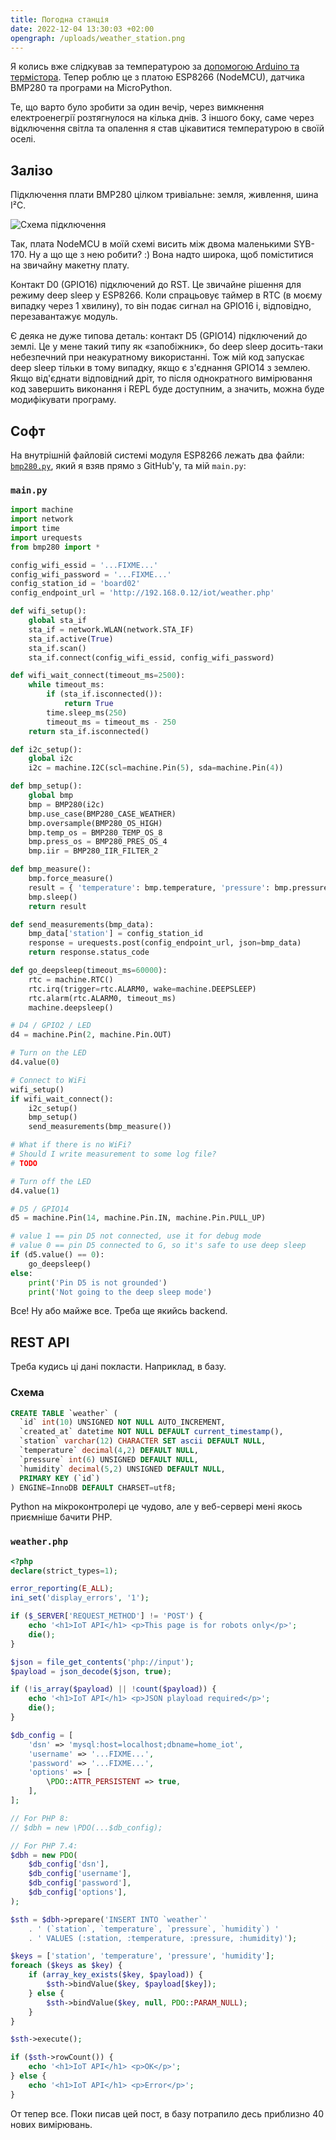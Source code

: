 ```yaml
---
title: Погодна станція
date: 2022-12-04 13:30:03 +02:00
opengraph: /uploads/weather_station.png
---
```


Я колись вже слідкував за температурою за [допомогою Arduino та термістора][1]. Тепер роблю це з платою ESP8266 (NodeMCU), датчика BMP280 та програми на MicroPython.

Те, що варто було зробити за один вечір, через вимкнення електроенегрії розтягнулося на кілька днів. З іншого боку, саме через відключення світла та опалення я став цікавитися температурою в своїй оселі.


## Залізо

Підключення плати BMP280 цілком тривіальне: земля, живлення, шина I²C.

![Схема підключення](/uploads/weather_station.png)

Так, плата NodeMCU в моїй схемі висить між двома маленькими SYB-170. Ну а що ще з нею робити? :) Вона надто широка, щоб поміститися на звичайну макетну плату.

Контакт D0 (GPIO16) підключений до RST. Це звичайне рішення для режиму deep sleep у ESP8266. Коли спрацьовує таймер в RTC (в моєму випадку через 1 хвилину), то він подає сигнал на GPIO16 і, відповідно, перезавантажує модуль.

Є деяка не дуже типова деталь: контакт D5 (GPIO14) підключений до землі. Це у мене такий типу як «запобіжник», бо deep sleep досить-таки небезпечний при неакуратному використанні. Тож мій код запускає deep sleep тільки в тому випадку, якщо є з'єднання GPIO14 з землею. Якщо від'єднати відповідний дріт, то після однократного вимірювання код завершить виконання і REPL буде доступним, а значить, можна буде модифікувати програму.


## Софт

На внутрішній файловій системі модуля ESP8266 лежать два файли: [`bmp280.py`][2], який я взяв прямо з GitHub'у, та мій `main.py`:

### `main.py`

```python
import machine
import network
import time
import urequests
from bmp280 import *

config_wifi_essid = '...FIXME...'
config_wifi_password = '...FIXME...'
config_station_id = 'board02'
config_endpoint_url = 'http://192.168.0.12/iot/weather.php'

def wifi_setup():
    global sta_if
    sta_if = network.WLAN(network.STA_IF)
    sta_if.active(True)
    sta_if.scan()
    sta_if.connect(config_wifi_essid, config_wifi_password)

def wifi_wait_connect(timeout_ms=2500):
    while timeout_ms:
        if (sta_if.isconnected()):
            return True
        time.sleep_ms(250)
        timeout_ms = timeout_ms - 250
    return sta_if.isconnected()

def i2c_setup():
    global i2c
    i2c = machine.I2C(scl=machine.Pin(5), sda=machine.Pin(4))

def bmp_setup():
    global bmp
    bmp = BMP280(i2c)
    bmp.use_case(BMP280_CASE_WEATHER)
    bmp.oversample(BMP280_OS_HIGH)
    bmp.temp_os = BMP280_TEMP_OS_8
    bmp.press_os = BMP280_PRES_OS_4
    bmp.iir = BMP280_IIR_FILTER_2

def bmp_measure():
    bmp.force_measure()
    result = { 'temperature': bmp.temperature, 'pressure': bmp.pressure }
    bmp.sleep()
    return result

def send_measurements(bmp_data):
    bmp_data['station'] = config_station_id
    response = urequests.post(config_endpoint_url, json=bmp_data)
    return response.status_code

def go_deepsleep(timeout_ms=60000):
    rtc = machine.RTC()
    rtc.irq(trigger=rtc.ALARM0, wake=machine.DEEPSLEEP)
    rtc.alarm(rtc.ALARM0, timeout_ms)
    machine.deepsleep()

# D4 / GPIO2 / LED
d4 = machine.Pin(2, machine.Pin.OUT)

# Turn on the LED
d4.value(0)

# Connect to WiFi
wifi_setup()
if wifi_wait_connect():
    i2c_setup()
    bmp_setup()
    send_measurements(bmp_measure())

# What if there is no WiFi?
# Should I write measurement to some log file?
# TODO

# Turn off the LED
d4.value(1)

# D5 / GPIO14
d5 = machine.Pin(14, machine.Pin.IN, machine.Pin.PULL_UP)

# value 1 == pin D5 not connected, use it for debug mode
# value 0 == pin D5 connected to G, so it's safe to use deep sleep
if (d5.value() == 0):
    go_deepsleep()
else:
    print('Pin D5 is not grounded')
    print('Not going to the deep sleep mode')
```

Все! Ну або майже все. Треба ще якийсь backend.


## REST API

Треба кудись ці дані покласти. Наприклад, в базу.

### Схема

```sql
CREATE TABLE `weather` (
  `id` int(10) UNSIGNED NOT NULL AUTO_INCREMENT,
  `created_at` datetime NOT NULL DEFAULT current_timestamp(),
  `station` varchar(12) CHARACTER SET ascii DEFAULT NULL,
  `temperature` decimal(4,2) DEFAULT NULL,
  `pressure` int(6) UNSIGNED DEFAULT NULL,
  `humidity` decimal(5,2) UNSIGNED DEFAULT NULL,
  PRIMARY KEY (`id`)
) ENGINE=InnoDB DEFAULT CHARSET=utf8;
```

Python на мікроконтролері це чудово, але у веб-сервері мені якось приємніше бачити PHP.

### `weather.php`

```php
<?php
declare(strict_types=1);

error_reporting(E_ALL);
ini_set('display_errors', '1');

if ($_SERVER['REQUEST_METHOD'] != 'POST') {
    echo '<h1>IoT API</h1> <p>This page is for robots only</p>';
    die();
}

$json = file_get_contents('php://input');
$payload = json_decode($json, true);

if (!is_array($payload) || !count($payload)) {
    echo '<h1>IoT API</h1> <p>JSON playload required</p>';
    die();
}

$db_config = [
    'dsn' => 'mysql:host=localhost;dbname=home_iot',
    'username' => '...FIXME...',
    'password' => '...FIXME...',
    'options' => [
        \PDO::ATTR_PERSISTENT => true,
    ],
];

// For PHP 8:
// $dbh = new \PDO(...$db_config);

// For PHP 7.4:
$dbh = new PDO(
    $db_config['dsn'],
    $db_config['username'],
    $db_config['password'],
    $db_config['options'],
);

$sth = $dbh->prepare('INSERT INTO `weather`'
    . ' (`station`, `temperature`, `pressure`, `humidity`) '
    . ' VALUES (:station, :temperature, :pressure, :humidity)');

$keys = ['station', 'temperature', 'pressure', 'humidity'];
foreach ($keys as $key) {
    if (array_key_exists($key, $payload)) {
        $sth->bindValue($key, $payload[$key]);
    } else {
        $sth->bindValue($key, null, PDO::PARAM_NULL);
    }
}

$sth->execute();

if ($sth->rowCount()) {
    echo '<h1>IoT API</h1> <p>OK</p>';
} else {
    echo '<h1>IoT API</h1> <p>Error</p>';
}
```

От тепер все. Поки писав цей пост, в базу потрапило десь приблизно 40 нових вимірювань.

[1]: https://flo.de.co.ua/2021/05/23/arduino.html
[2]: https://github.com/dafvid/micropython-bmp280/blob/master/bmp280.py
